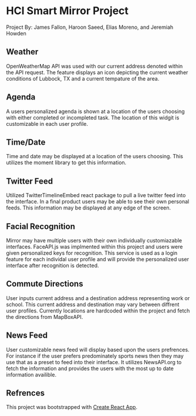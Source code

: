 
# HCI Smart Mirror Project
Project By: James Fallon, Haroon Saeed, Elias Moreno, and Jeremiah Howden

## Weather
OpenWeatherMap API was used with our current address denoted within the API request. The feature displays an icon depicting the current weather conditions of Lubbock, TX and a current tempature of the area.

## Agenda
A users personalized agenda is shown at a location of the users choosing with either completed or incompleted task. The location of this widgit is customizable in each user profile.

## Time/Date
Time and date may be displayed at a location of the users choosing. This utilizes the moment library to get this information.

## Twitter Feed
Utilized TwitterTimelineEmbed react package to pull a live twitter feed into the interface. In a 
final product users may be able to see their own personal feeds. This information may be displayed at any edge of the screen.

## Facial Recognition
Mirror may have multiple users with their own individually customiazable interfaces. FaceAPI.js was implmented within this project and users were given personalized keys for recognition. This service is 
used as a login feature for each individal user profile and will provide the personalized user interface after recognition is detected.

## Commute Directions
User inputs current address and a destination address representing work or school. This current address and destination may vary between diffrent user profiles. Currently locations are hardcoded within the project and fetch the directions from MapBoxAPI.

## News Feed
User customizable news feed will display based upon the users prefrences. For instance if the user
prefers predominately sports news then they may use that as a preset to feed into their interface.
It utilizes NewsAPI.org to fetch the information and provides the users with the most up to date 
information availible.

## Refrences
This project was bootstrapped with [Create React App](https://github.com/facebook/create-react-app).





